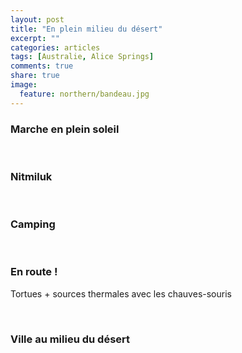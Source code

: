 ```yaml
---
layout: post
title: "En plein milieu du désert"
excerpt: ""
categories: articles
tags: [Australie, Alice Springs]
comments: true
share: true
image:
  feature: northern/bandeau.jpg
---
```


### Marche en plein soleil

<figure class="half">
	<a href="{{site.url}}/images/desert/baignade.jpg"><img src="{{site.url}}/images/desert/baignade.jpg" alt=""></a>
	<a href="{{site.url}}/images/desert/baignade2.jpg"><img src="{{site.url}}/images/desert/baignade2.jpg" alt=""></a>
</figure>

### Nitmiluk

<figure class="half">
	<a href="{{site.url}}/images/desert/parking.jpg"><img src="{{site.url}}/images/desert/parking.jpg" alt=""></a>
	<a href="{{site.url}}/images/desert/nitmiluk.jpg"><img src="{{site.url}}/images/desert/nitmiluk.jpg" alt=""></a>
	<a href="{{site.url}}/images/desert/nitmiluk2.jpg"><img src="{{site.url}}/images/desert/nitmiluk2.jpg" alt=""></a>
	<a href="{{site.url}}/images/desert/nitmiluk3.jpg"><img src="{{site.url}}/images/desert/nitmiluk3.jpg" alt=""></a>
</figure>

### Camping

<figure class="half">
	<a href="{{site.url}}/images/desert/camping.jpg"><img src="{{site.url}}/images/desert/camping.jpg" alt=""></a>
	<a href="{{site.url}}/images/desert/possum.jpg"><img src="{{site.url}}/images/desert/possum.jpg" alt=""></a>
</figure>


### En route !

Tortues + sources thermales avec les chauves-souris

<figure class="half">
	<a href="{{site.url}}/images/desert/source.jpg"><img src="{{site.url}}/images/desert/source.jpg" alt=""></a>
	<a href="{{site.url}}/images/desert/source2.jpg"><img src="{{site.url}}/images/desert/source2.jpg" alt=""></a>
	<a href="{{site.url}}/images/desert/source3.jpg"><img src="{{site.url}}/images/desert/source3.jpg" alt=""></a>
	<a href="{{site.url}}/images/desert/fox2.jpg"><img src="{{site.url}}/images/desert/fox2.jpg" alt=""></a>
	<a href="{{site.url}}/images/desert/fox.jpg"><img src="{{site.url}}/images/desert/fox.jpg" alt=""></a>
	<a href="{{site.url}}/images/desert/fox3.jpg"><img src="{{site.url}}/images/desert/fox3.jpg" alt=""></a>
	<a href="{{site.url}}/images/desert/peruche.jpg"><img src="{{site.url}}/images/desert/peruche.jpg" alt=""></a>
	<a href="{{site.url}}/images/desert/peruche2.jpg"><img src="{{site.url}}/images/desert/peruche2.jpg" alt=""></a>
</figure>

### Ville au milieu du désert

<figure class="half">
	<a href="{{site.url}}/images/desert/piaf.jpg"><img src="{{site.url}}/images/desert/piaf.jpg" alt=""></a>
	<a href="{{site.url}}/images/desert/bar.jpg"><img src="{{site.url}}/images/desert/bar.jpg" alt=""></a>
</figure>

<figure class="half">
	<a href="{{site.url}}/images/desert/snake.jpg"><img src="{{site.url}}/images/desert/snake.jpg" alt=""></a>
	<a href="{{site.url}}/images/desert/snake2.jpg"><img src="{{site.url}}/images/desert/snake2.jpg" alt=""></a>
	<a href="{{site.url}}/images/desert/snake3.jpg"><img src="{{site.url}}/images/desert/snake3.jpg" alt=""></a>
</figure>
